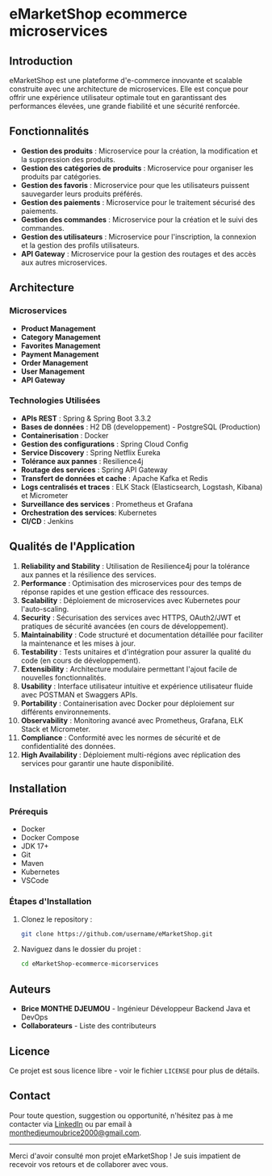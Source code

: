 # eMarketShop ecommerce microservices

## Introduction
eMarketShop est une plateforme d'e-commerce innovante et scalable construite avec une architecture de microservices. Elle est conçue pour offrir une expérience utilisateur optimale tout en garantissant des performances élevées, une grande fiabilité et une sécurité renforcée.

## Fonctionnalités
- **Gestion des produits** : Microservice pour la création, la modification et la suppression des produits.
- **Gestion des catégories de produits** : Microservice pour organiser les produits par catégories.
- **Gestion des favoris** : Microservice pour que les utilisateurs puissent sauvegarder leurs produits préférés.
- **Gestion des paiements** : Microservice pour le traitement sécurisé des paiements.
- **Gestion des commandes** : Microservice pour la création et le suivi des commandes.
- **Gestion des utilisateurs** : Microservice pour l'inscription, la connexion et la gestion des profils utilisateurs.
- **API Gateway** : Microservice pour la gestion des routages et des accès aux autres microservices.

## Architecture
### Microservices
- **Product Management**
- **Category Management**
- **Favorites Management**
- **Payment Management**
- **Order Management**
- **User Management**
- **API Gateway**

### Technologies Utilisées
- **APIs REST** : Spring & Spring Boot 3.3.2
- **Bases de données** : H2 DB (developpement) - PostgreSQL (Production)
- **Containerisation** : Docker
- **Gestion des configurations** : Spring Cloud Config
- **Service Discovery** : Spring Netflix Eureka
- **Tolérance aux pannes** : Resilience4j
- **Routage des services** : Spring API Gateway
- **Transfert de données et cache** : Apache Kafka et Redis
- **Logs centralisés et traces** : ELK Stack (Elasticsearch, Logstash, Kibana) et Micrometer
- **Surveillance des services** : Prometheus et Grafana
- **Orchestration des services**: Kubernetes
- **CI/CD** : Jenkins

## Qualités de l'Application
1. **Reliability and Stability** : Utilisation de Resilience4j pour la tolérance aux pannes et la résilience des services.
2. **Performance** : Optimisation des microservices pour des temps de réponse rapides et une gestion efficace des ressources.
3. **Scalability** : Déploiement de microservices avec Kubernetes pour l'auto-scaling.
4. **Security** : Sécurisation des services avec HTTPS, OAuth2/JWT et pratiques de sécurité avancées (en cours de développement).
5. **Maintainability** : Code structuré et documentation détaillée pour faciliter la maintenance et les mises à jour.
6. **Testability** : Tests unitaires et d'intégration pour assurer la qualité du code (en cours de développement).
7. **Extensibility** : Architecture modulaire permettant l'ajout facile de nouvelles fonctionnalités.
8. **Usability** : Interface utilisateur intuitive et expérience utilisateur fluide avec POSTMAN et Swaggers APIs.
9. **Portability** : Containerisation avec Docker pour déploiement sur différents environnements.
10. **Observability** : Monitoring avancé avec Prometheus, Grafana, ELK Stack et Micrometer.
11. **Compliance** : Conformité avec les normes de sécurité et de confidentialité des données.
12. **High Availability** : Déploiement multi-régions avec réplication des services pour garantir une haute disponibilité.

## Installation
### Prérequis
- Docker
- Docker Compose
- JDK 17+
- Git
- Maven
- Kubernetes
- VSCode

### Étapes d'Installation
1. Clonez le repository :
    ```sh
    git clone https://github.com/username/eMarketShop.git
    ```
2. Naviguez dans le dossier du projet :
    ```sh
    cd eMarketShop-ecommerce-micorservices
    ```

## Auteurs
- **Brice MONTHE DJEUMOU** - Ingénieur Développeur Backend Java et DevOps
- **Collaborateurs** - Liste des contributeurs

## Licence
Ce projet est sous licence libre - voir le fichier `LICENSE` pour plus de détails.

## Contact
Pour toute question, suggestion ou opportunité, n'hésitez pas à me contacter via [LinkedIn](https://www.linkedin.com/in/brice-monthe-0b64061a2/) ou par email à monthedjeumoubrice2000@gmail.com.

---

Merci d'avoir consulté mon projet eMarketShop ! Je suis impatient de recevoir vos retours et de collaborer avec vous.

